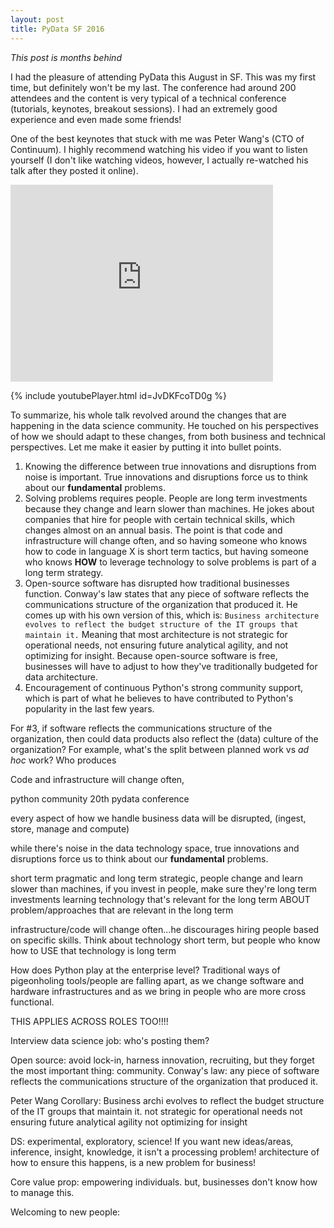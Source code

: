 ```yaml
---
layout: post
title: PyData SF 2016
---
```


*This post is months behind*

I had the pleasure of attending PyData this August in SF. This was my first time, but definitely won't be my last. The conference had around 200 attendees and the content is very typical of a technical conference (tutorials, keynotes, breakout sessions). I had an extremely good experience and even made some friends!

One of the best keynotes that stuck with me was Peter Wang's (CTO of Continuum). I highly recommend watching his video if you want to listen yourself (I don't like watching videos, however, I actually re-watched his talk after they posted it online).

<iframe width="420" height="315" src="https://www.youtube.com/watch?v=JvDKFcoTD0g" frameborder="0"> </iframe>


{% include youtubePlayer.html id=JvDKFcoTD0g %}


To summarize, his whole talk revolved around the changes that are happening in the data science community. He touched on his perspectives of how we should adapt to these changes, from both business and technical perspectives. Let me make it easier by putting it into bullet points.

1. Knowing the difference between true innovations and disruptions from noise is important. True innovations and disruptions force us to think about our **fundamental** problems.
2. Solving problems requires people. People are long term investments because they change and learn slower than machines. He jokes about companies that hire for people with certain technical skills, which changes almost on an annual basis. The point is that code and infrastructure will change often, and so having someone who knows how to code in language X is short term tactics, but having someone who knows **HOW** to leverage technology to solve problems is part of a long term strategy.
3. Open-source software has disrupted how traditional businesses function. Conway's law states that any piece of software reflects the communications structure of the organization that produced it. He comes up with his own version of this, which is:
`Business architecture evolves to reflect the budget structure of the IT groups that maintain it.`
Meaning that most architecture is not strategic for operational needs, not ensuring future analytical agility, and not optimizing for insight. Because open-source software is free, businesses will have to adjust to how they've traditionally budgeted for data architecture.
4. Encouragement of continuous Python's strong community support, which is part of what he believes to have contributed to Python's popularity in the last few years.

For #3, if software reflects the communications structure of the organization, then could data products also reflect the (data) culture of the organization? For example, what's the split between planned work vs *ad hoc* work? Who produces




Code and infrastructure will change often,






python community
20th pydata conference





every aspect of how we handle business data will be disrupted,  (ingest, store, manage and compute)

while there's noise in the data technology space,
true innovations and disruptions force us to think about our **fundamental** problems.

short term pragmatic and long term strategic,
people change and learn slower than machines, if you invest in people, make sure they're long term investments
learning technology that's relevant for the long term
ABOUT problem/approaches that are relevant in the long term

infrastructure/code will change often...he discourages hiring people based on specific skills.
Think about technology short term, but people who know how to USE that technology is long term


How does Python play at the enterprise level?
Traditional ways of pigeonholing tools/people are falling apart, as we change software and hardware infrastructures
and as we bring in people who are more cross functional.

THIS APPLIES ACROSS ROLES TOO!!!!

Interview data science job: who's posting them?

Open source: avoid lock-in, harness innovation, recruiting, but they forget the most important thing: community.
Conway's law: any piece of software reflects the communications structure of the organization that produced it.

Peter Wang Corollary:
Business archi evolves to reflect the budget structure of the IT groups that maintain it.
not strategic for operational needs
not ensuring future analytical agility
not optimizing for insight


DS: experimental, exploratory, science! If you want new ideas/areas, inference, insight, knowledge, it isn't a processing problem!
architecture of how to ensure this happens, is a new problem for business!



Core value prop:
empowering individuals. but, businesses don't know how to manage this.


Welcoming to new people:
